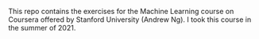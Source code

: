 This repo contains the exercises for the Machine Learning course on Coursera offered by Stanford University (Andrew Ng). I took this course in the summer of 2021. 
